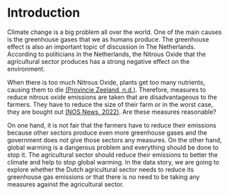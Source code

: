 # Introduction
Climate change is a big problem all over the world. One of the main causes is the greenhouse gases that we as humans produce. The greenhouse effect is also an important topic of discussion in The Netherlands. According to politicians in the Netherlands, the Nitrous Oxide that the agricultural sector produces has a strong negative effect on the environment.  

When there is too much Nitrous Oxide, plants get too many nutrients, causing them to die <a href='https://www.zeeland.nl/onderwerpen/natuur-en-landschap/aanpak-stikstof/waarom-stikstof-een-probleem'>(Provincie Zeeland, n.d.)</a>. Therefore, measures to reduce nitrous oxide emissions are taken that are disadvantageous to the farmers. They have  to reduce the size of their farm or in the worst case, they are bought out <a href='https://nos.nl/artikel/2431254-uitstoot-stikstof-moet-in-sommige-gebieden-met-70-tot-80-procent-omlaag'>(NOS News, 2022)</a>. Are these measures reasonable? 

On one hand, it is not fair that the farmers have to reduce their emissions because other sectors produce even more greenhouse gases and the government does not give those sectors any measures. On the other hand, global warming is a dangerous problem and everything should be done to stop it. The agricultural sector should reduce their emissions to better the climate and help to stop global warming. In the data story, we are going to explore whether the Dutch agricultural sector needs to reduce its greenhouse gas emissions or that there is no need to be taking any measures against the agricultural sector.